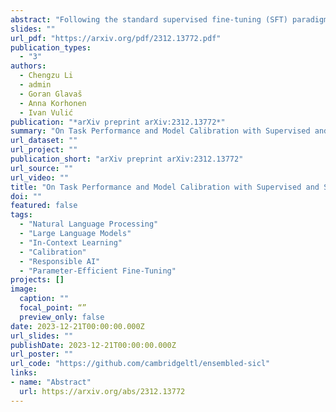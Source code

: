 ```yaml
---
abstract: "Following the standard supervised fine-tuning (SFT) paradigm, in-context learning (ICL) has become an efficient approach propelled by the recent advancements in large language models (LLMs), yielding promising performance across various tasks in few-shot data setups. However, both paradigms are prone to suffer from the critical problem of overconfidence (i.e., miscalibration), especially in such limited data setups. In this work, we deliver an in-depth analysis of the behavior across different choices of learning methods from the perspective of both performance and calibration, as well as their interplay. Through extensive controlled experiments, we find that simultaneous gains for both task performance and calibration are difficult to achieve, and the problem of miscalibration exists across all learning methods in low-resource scenarios. To address this challenging trade-off between performance and calibration, we then investigate the potential of self-ensembling techniques applied at different modeling stages (e.g., variations of in-context examples or variations in prompts or different ensembling strategies). We justify the feasibility of self-ensembling on SFT in addition to ICL, to make the predictions more calibrated and have comparable or even better performance. Our work sheds light on which learning paradigm to choose and how to enhance both task performance and calibration of LLMs."
slides: ""
url_pdf: "https://arxiv.org/pdf/2312.13772.pdf"
publication_types:
  - "3"
authors:
  - Chengzu Li
  - admin
  - Goran Glavaš
  - Anna Korhonen
  - Ivan Vulić
publication: "*arXiv preprint arXiv:2312.13772*"
summary: "On Task Performance and Model Calibration with Supervised and Self-Ensembled In-Context Learning."
url_dataset: ""
url_project: ""
publication_short: "arXiv preprint arXiv:2312.13772"
url_source: ""
url_video: ""
title: "On Task Performance and Model Calibration with Supervised and Self-Ensembled In-Context Learning"
doi: ""
featured: false
tags: 
  - "Natural Language Processing"
  - "Large Language Models"
  - "In-Context Learning"
  - "Calibration"
  - "Responsible AI"
  - "Parameter-Efficient Fine-Tuning"
projects: []
image:
  caption: ""
  focal_point: “”
  preview_only: false
date: 2023-12-21T00:00:00.000Z
url_slides: ""
publishDate: 2023-12-21T00:00:00.000Z
url_poster: ""
url_code: "https://github.com/cambridgeltl/ensembled-sicl"
links:
- name: "Abstract"
  url: https://arxiv.org/abs/2312.13772
---
```

